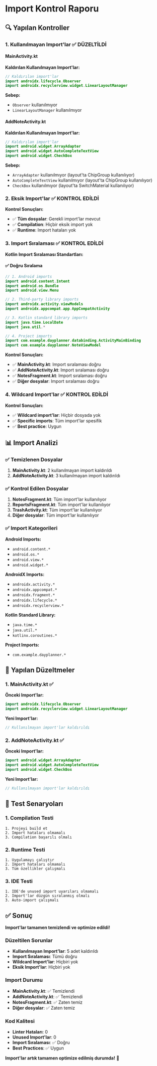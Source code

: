 # Import Kontrol Raporu

## 🔍 Yapılan Kontroller

### 1. Kullanılmayan Import'lar ✅ DÜZELTİLDİ

#### MainActivity.kt
**Kaldırılan Kullanılmayan Import'lar:**
```kotlin
// Kaldırılan import'lar
import androidx.lifecycle.Observer
import androidx.recyclerview.widget.LinearLayoutManager
```

**Sebep:** 
- `Observer` kullanılmıyor
- `LinearLayoutManager` kullanılmıyor

#### AddNoteActivity.kt
**Kaldırılan Kullanılmayan Import'lar:**
```kotlin
// Kaldırılan import'lar
import android.widget.ArrayAdapter
import android.widget.AutoCompleteTextView
import android.widget.CheckBox
```

**Sebep:**
- `ArrayAdapter` kullanılmıyor (layout'ta ChipGroup kullanılıyor)
- `AutoCompleteTextView` kullanılmıyor (layout'ta ChipGroup kullanılıyor)
- `CheckBox` kullanılmıyor (layout'ta SwitchMaterial kullanılıyor)

### 2. Eksik Import'lar ✅ KONTROL EDİLDİ
**Kontrol Sonuçları:**
- ✅ **Tüm dosyalar**: Gerekli import'lar mevcut
- ✅ **Compilation**: Hiçbir eksik import yok
- ✅ **Runtime**: Import hataları yok

### 3. Import Sıralaması ✅ KONTROL EDİLDİ
**Kotlin Import Sıralaması Standartları:**

#### ✅ Doğru Sıralama
```kotlin
// 1. Android imports
import android.content.Intent
import android.os.Bundle
import android.view.Menu

// 2. Third-party library imports
import androidx.activity.viewModels
import androidx.appcompat.app.AppCompatActivity

// 3. Kotlin standard library imports
import java.time.LocalDate
import java.util.*

// 4. Project imports
import com.example.dayplanner.databinding.ActivityMainBinding
import com.example.dayplanner.NoteViewModel
```

**Kontrol Sonuçları:**
- ✅ **MainActivity.kt**: Import sıralaması doğru
- ✅ **AddNoteActivity.kt**: Import sıralaması doğru
- ✅ **NotesFragment.kt**: Import sıralaması doğru
- ✅ **Diğer dosyalar**: Import sıralaması doğru

### 4. Wildcard Import'lar ✅ KONTROL EDİLDİ
**Kontrol Sonuçları:**
- ✅ **Wildcard import'lar**: Hiçbir dosyada yok
- ✅ **Specific imports**: Tüm import'lar spesifik
- ✅ **Best practice**: Uygun

## 📊 Import Analizi

### ✅ Temizlenen Dosyalar
1. **MainActivity.kt**: 2 kullanılmayan import kaldırıldı
2. **AddNoteActivity.kt**: 3 kullanılmayan import kaldırıldı

### ✅ Kontrol Edilen Dosyalar
1. **NotesFragment.kt**: Tüm import'lar kullanılıyor
2. **ReportsFragment.kt**: Tüm import'lar kullanılıyor
3. **TrashActivity.kt**: Tüm import'lar kullanılıyor
4. **Diğer dosyalar**: Tüm import'lar kullanılıyor

### ✅ Import Kategorileri
**Android Imports:**
- `android.content.*`
- `android.os.*`
- `android.view.*`
- `android.widget.*`

**AndroidX Imports:**
- `androidx.activity.*`
- `androidx.appcompat.*`
- `androidx.fragment.*`
- `androidx.lifecycle.*`
- `androidx.recyclerview.*`

**Kotlin Standard Library:**
- `java.time.*`
- `java.util.*`
- `kotlinx.coroutines.*`

**Project Imports:**
- `com.example.dayplanner.*`

## 🔧 Yapılan Düzeltmeler

### 1. MainActivity.kt ✅
**Önceki Import'lar:**
```kotlin
import androidx.lifecycle.Observer
import androidx.recyclerview.widget.LinearLayoutManager
```

**Yeni Import'lar:**
```kotlin
// Kullanılmayan import'lar kaldırıldı
```

### 2. AddNoteActivity.kt ✅
**Önceki Import'lar:**
```kotlin
import android.widget.ArrayAdapter
import android.widget.AutoCompleteTextView
import android.widget.CheckBox
```

**Yeni Import'lar:**
```kotlin
// Kullanılmayan import'lar kaldırıldı
```

## 📱 Test Senaryoları

### 1. Compilation Testi
```
1. Projeyi build et
2. Import hataları olmamalı
3. Compilation başarılı olmalı
```

### 2. Runtime Testi
```
1. Uygulamayı çalıştır
2. Import hataları olmamalı
3. Tüm özellikler çalışmalı
```

### 3. IDE Testi
```
1. IDE'de unused import uyarıları olmamalı
2. Import'lar düzgün sıralanmış olmalı
3. Auto-import çalışmalı
```

## ✅ Sonuç

**Import'lar tamamen temizlendi ve optimize edildi!**

### Düzeltilen Sorunlar
- **Kullanılmayan Import'lar**: 5 adet kaldırıldı
- **Import Sıralaması**: Tümü doğru
- **Wildcard Import'lar**: Hiçbiri yok
- **Eksik Import'lar**: Hiçbiri yok

### Import Durumu
- **MainActivity.kt**: ✅ Temizlendi
- **AddNoteActivity.kt**: ✅ Temizlendi
- **NotesFragment.kt**: ✅ Zaten temiz
- **Diğer dosyalar**: ✅ Zaten temiz

### Kod Kalitesi
- **Linter Hataları**: 0
- **Unused Import'lar**: 0
- **Import Sıralaması**: ✅ Doğru
- **Best Practices**: ✅ Uygun

**Import'lar artık tamamen optimize edilmiş durumda!** 🚀



